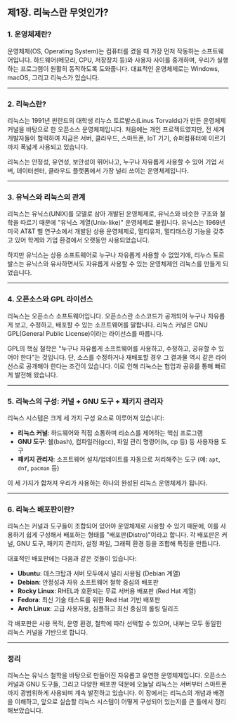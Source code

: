 ## 제1장. 리눅스란 무엇인가?

### 1. 운영체제란?

운영체제(OS, Operating System)는 컴퓨터를 켰을 때 가장 먼저 작동하는 소프트웨어입니다. 하드웨어(메모리, CPU, 저장장치 등)와 사용자 사이를 중개하며, 우리가 실행하는 프로그램이 원활히 동작하도록 도와줍니다. 대표적인 운영체제로는 Windows, macOS, 그리고 리눅스가 있습니다.

---

### 2. 리눅스란?

리눅스는 1991년 핀란드의 대학생 리누스 토르발스(Linus Torvalds)가 만든 운영체제 커널을 바탕으로 한 오픈소스 운영체제입니다. 처음에는 개인 프로젝트였지만, 전 세계 개발자들이 협력하여 지금은 서버, 클라우드, 스마트폰, IoT 기기, 슈퍼컴퓨터에 이르기까지 폭넓게 사용되고 있습니다.

리눅스는 안정성, 유연성, 보안성이 뛰어나고, 누구나 자유롭게 사용할 수 있어 기업 서버, 데이터센터, 클라우드 플랫폼에서 가장 널리 쓰이는 운영체제입니다.

---

### 3. 유닉스와 리눅스의 관계

리눅스는 유닉스(UNIX)를 모델로 삼아 개발된 운영체제로, 유닉스와 비슷한 구조와 철학을 따르기 때문에 "유닉스 계열(Unix-like)" 운영체제로 불립니다. 유닉스는 1969년 미국 AT\&T 벨 연구소에서 개발된 상용 운영체제로, 멀티유저, 멀티태스킹 기능을 갖추고 있어 학계와 기업 환경에서 오랫동안 사용되었습니다.

하지만 유닉스는 상용 소프트웨어로 누구나 자유롭게 사용할 수 없었기에, 리누스 토르발스는 유닉스와 유사하면서도 자유롭게 사용할 수 있는 운영체제인 리눅스를 만들게 되었습니다.

---

### 4. 오픈소스와 GPL 라이선스

리눅스는 오픈소스 소프트웨어입니다. 오픈소스란 소스코드가 공개되어 누구나 자유롭게 보고, 수정하고, 배포할 수 있는 소프트웨어를 말합니다. 리눅스 커널은 GNU GPL(General Public License)이라는 라이선스를 따릅니다.

GPL의 핵심 철학은 "누구나 자유롭게 소프트웨어를 사용하고, 수정하고, 공유할 수 있어야 한다"는 것입니다. 단, 소스를 수정하거나 재배포할 경우 그 결과물 역시 같은 라이선스로 공개해야 한다는 조건이 있습니다. 이로 인해 리눅스는 협업과 공유를 통해 빠르게 발전해 왔습니다.

---

### 5. 리눅스의 구성: 커널 + GNU 도구 + 패키지 관리자

리눅스 시스템은 크게 세 가지 구성 요소로 이루어져 있습니다:

* **리눅스 커널**: 하드웨어와 직접 소통하며 리소스를 제어하는 핵심 프로그램
* **GNU 도구**: 쉘(bash), 컴파일러(gcc), 파일 관리 명령어(ls, cp 등) 등 사용자용 도구
* **패키지 관리자**: 소프트웨어 설치/업데이트를 자동으로 처리해주는 도구 (예: `apt`, `dnf`, `pacman` 등)

이 세 가지가 합쳐져 우리가 사용하는 하나의 완성된 리눅스 운영체제가 됩니다.

---

### 6. 리눅스 배포판이란?

리눅스는 커널과 도구들이 조합되어 있어야 운영체제로 사용할 수 있기 때문에, 이를 사용하기 쉽게 구성해서 배포하는 형태를 "배포판(Distro)"이라고 합니다. 각 배포판은 커널, GNU 도구, 패키지 관리자, 설정 파일, 그래픽 환경 등을 조합해 특징을 만듭니다.

대표적인 배포판에는 다음과 같은 것들이 있습니다:

* **Ubuntu**: 데스크탑과 서버 모두에서 널리 사용됨 (Debian 계열)
* **Debian**: 안정성과 자유 소프트웨어 철학 중심의 배포판
* **Rocky Linux**: RHEL과 호환되는 무료 서버용 배포판 (Red Hat 계열)
* **Fedora**: 최신 기술 테스트를 위한 Red Hat 기반 배포판
* **Arch Linux**: 고급 사용자용, 심플하고 최신 중심의 롤링 릴리즈

각 배포판은 사용 목적, 운영 환경, 철학에 따라 선택할 수 있으며, 내부는 모두 동일한 리눅스 커널을 기반으로 합니다.

---

### 정리

리눅스는 유닉스 철학을 바탕으로 만들어진 자유롭고 유연한 운영체제입니다. 오픈소스 커널과 GNU 도구들, 그리고 다양한 배포판 덕분에 오늘날 리눅스는 서버부터 스마트폰까지 광범위하게 사용되며 계속 발전하고 있습니다. 이 장에서는 리눅스의 개념과 배경을 이해하고, 앞으로 실습할 리눅스 시스템이 어떻게 구성되어 있는지를 큰 틀에서 정리해보았습니다.
